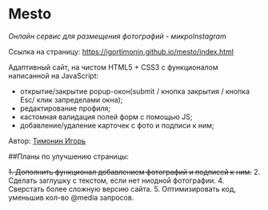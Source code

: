 # Mesto

*Онлайн сервис для размещения фотографий - микроInstagram*

Ссылка на страницу: https://igortimonin.github.io/mesto/index.html

Адаптивный сайт, на чистом HTML5 + CSS3 c функционалом написанной на JavaScript: 
- открытие/закрытие popup-окон(submit / кнопка закрытия / кнопка Esc/ клик запределами окна); 
- редактирование профиля;
- кастомная валидация полей форм с помощью JS;
- добавление/удаление карточек с фото и подписи к ним;

Автор: [Тимонин Игорь](https://github.com/IgorTimonin)


##Планы по улучшению страницы:

~~1. Дополнить функционал добавлением фотографий и подписей к ним.~~
2. Сделать заглушку с текстом, если нет ниодной фотографии.
4. Сверстать более сложную версию сайта.
5. Оптимизировать код, уменьшив кол-во @media запросов.
 
